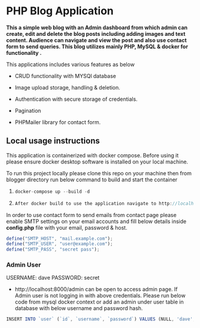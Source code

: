 # PHP Blog Application

**This a simple web blog with an Admin dashboard from which admin can create, edit and delete the blog posts including adding images and text content. Audience can navigate and view the post and also use contact form to send queries. This blog utilizes mainly PHP, MySQL & docker for functionality .**

This applications includes various features as below

- CRUD functionality with MYSQl database

- Image upload storage, handling & deletion.

- Authentication with secure storage of credentials.

- Pagination

- PHPMailer library for contact form.

## Local usage instructions

This application is containerized with docker compose. Before using it please ensure docker desktop software is installed on your local machine.

To run this project locally please clone this repo on your machine then from blogger directory run below command to build and start the container

1.  ```javascript
    docker-compose up --build -d
    ```

2.  ```javascript
    After docker build to use the application navigate to http://localhost:8000/
    ```

In order to use contact form to send emails from contact page please enable SMTP settings on your email accounts and fill below details inside **config.php** file with your email, password & host.

```javascript
define("SMTP_HOST", "mail.example.com");
define("SMTP_USER", "user@example.com");
define("SMTP_PASS", "secret pass");
```

### Admin User

USERNAME: dave
PASSWORD: secret

- http://localhost:8000/admin can be open to access admin page. If Admin user is not logging in with above credentials. Please run below code from mysql docker context or add an admin under user table in database with below username and password hash.

```javascript
INSERT INTO `user` (`id`, `username`, `password`) VALUES (NULL, 'dave', '$2a$04$qQyzO8o8G0z3EcezEjeaIennno0Xl4A2yw5fqerWloy0V8eipVHjm');
```
